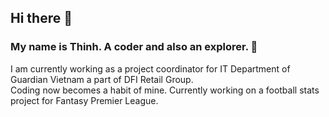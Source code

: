 ## Hi there 👋

### My name is Thinh. A coder and also an explorer. 🔭

I am currently working as a project coordinator for IT Department of Guardian Vietnam a part of DFI Retail Group. \
Coding now becomes a habit of mine. Currently working on a football stats project for Fantasy Premier League.
<!--
**ducthinh-dev/ducthinh-dev** is a ✨ _special_ ✨ repository because its `README.md` (this file) appears on your GitHub profile.

Here are some ideas to get you started:

- 🔭 I’m currently working on ...
- 🌱 I’m currently learning ...
- 👯 I’m looking to collaborate on ...
- 🤔 I’m looking for help with ...
- 💬 Ask me about ...
- 📫 How to reach me: ...
- 😄 Pronouns: ...
- ⚡ Fun fact: ...
-->
